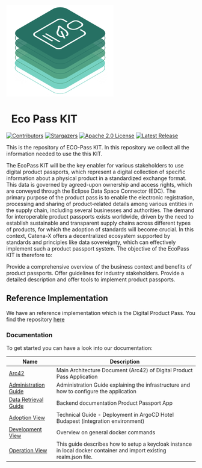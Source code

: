 <!-- 
#################################################################################
Tractus-X - Eco Pass KIT

Copyright (c) 2022, 2023 Contributors to the Eclipse Foundation

See the NOTICE file(s) distributed with this work for additional
Information regarding copyright ownership.

This program and the accompanying materials are made available under the
terms of the Apache License, Version 2.0 which is available at

https://www.apache.org/licenses/LICENSE-2.0.

Unless required by applicable law or agreed to in writing, software
distributed under the License is distributed on an "AS IS" BASIS
WITHOUT WARRANTIES OR CONDITIONS OF ANY KIND,
either express or implied. See the
License for the specific language govern in permissions and limitations
under the License.

SPDX-License-Identifier: Apache-2.0
################################################################################## 
-->

![Eco Pass Kit Pictotogram](/docs/resources/img/EcoPassKIT_pictogram.png)

<h1 style="display:flex; align-items: center;">&nbsp;&nbsp;Eco Pass KIT</h1>

[![Contributors][contributors-shield]][contributors-url]
[![Stargazers][stars-shield]][stars-url]
[![Apache 2.0 License][license-shield]][license-url]
[![Latest Release][release-shield]][release-url]

This is the repository of ECO-Pass KIT. In this repository we collect all the information needed to use the this KIT.

The EcoPass KIT will be the key enabler for various stakeholders to use digital product passports, which represent a digital collection of specific information about a physical product in a standardized exchange format. This data is governed by agreed-upon ownership and access rights, which are conveyed through the Eclipse Data Space Connector (EDC). The primary purpose of the product pass is to enable the electronic registration, processing and sharing of product-related details among various entities in the supply chain, including several businesses and authorities. The demand for interoperable product passports exists worldwide, driven by the need to establish sustainable and transparent supply chains across different types of products, for which the adoption of standards will become crucial. In this context, Catena-X offers a decentralized ecosystem supported by standards and principles like data sovereignty, which can effectively implement such a product passport system. The objective of the EcoPass KIT is therefore to:

Provide a comprehensive overview of the business context and benefits of product passports.
Offer guidelines for industry stakeholders.
Provide a detailed description and offer tools to implement product passports.

## Reference Implementation

We have an reference implementation which is the Digital Product Pass.
You find the repository [here](https://github.com/eclipse-tractusx/digital-product-pass)

### Documentation

To get started you can have a look into our documentation:

| Name                                                                      | Description                                                                                                                                                 |
| ----------------------------------------------------------------          |-------------------------------------------------------------------------------------------------------------------------------------------------------------|
| [Arc42](https://github.com/eclipse-tractusx/digital-product-pass/blob/main/docs/arc42/Arc42.md)                                             | Main Architecture Document (Arc42) of Digital Product Pass Application                                                                                      |
| [Administration Guide](https://github.com/eclipse-tractusx/digital-product-pass/blob/main/docs/admin%20guide/Admin_Guide.md)                  | Administration Guide explaining the infrastructure and how to configure the application                                                                     |
| [Data Retrieval Guide](https://github.com/eclipse-tractusx/digital-product-pass/blob/main/docs/data%20retrieval%20guide/DataRetrievalGuide.md)          | Backend documentation Product Passport App                                                                                                                  |
| [Adoption View](/docs/page-adoption-view.md)                     | Technical Guide - Deployment in ArgoCD Hotel Budapest (integration environment)                                                                             |
| [Development View](/docs/page-software-development-view.md)                                      | Overview on general docker commands                                                                                                                         |
| [Operation View](/docs/page-software-operation-view.md)                     | This guide describes how to setup a keycloak instance in local docker container and import existing realm.json file.                                        |                                                                                                       |



<!-- MARKDOWN LINKS & IMAGES -->
<!-- https://www.markdownguide.org/basic-syntax/#reference-style-links -->

[contributors-shield]: https://img.shields.io/github/contributors/eclipse-tractusx/digital-product-pass.svg?style=for-the-badge

[contributors-url]: https://github.com/eclipse-tractusx/digital-product-pass/graphs/contributors

[stars-shield]: https://img.shields.io/github/stars/eclipse-tractusx/digital-product-pass.svg?style=for-the-badge

[stars-url]: https://github.com/eclipse-tractusx/digital-product-pass/stargazers

[license-shield]: https://img.shields.io/github/license/eclipse-tractusx/digital-product-pass.svg?style=for-the-badge

[license-url]: https://github.com/eclipse-tractusx/digital-product-pass/blob/main/LICENSE

[release-shield]: https://img.shields.io/github/v/release/eclipse-tractusx/digital-product-pass.svg?style=for-the-badge

[release-url]: https://github.com/eclipse-tractusx/digital-product-pass/releases
